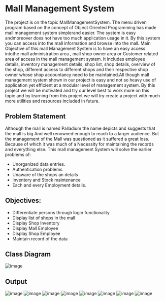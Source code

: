# Mall Management System

The project is on the topic MallManagementSystem. The menu driven program based on the concept of Object Oriented Programming has made mall management system simplerand easier. The system is easy andmoreover does not have too much application usage in it. By this system you can access into the mall information and browse into the mall. Main Objective of this mall Management System is to have an easy access intothe mall administration area , mall shop owner area or Customer related area of access in the mall management system. It includes employee details, inventory management details, shop list, shop details, overview of the shop, different access to different shops and their respective shop owner whose shop accountancy need to be maintained.All though mall management system shown in our project is easy and not so heavy use of application yet efficient at a modular level of management system. By this project we will be motivated and try our level best to work more on this topic and by learning from this project we will try create a project with much more utilities and resources included in future.

## Problem Statement
Although the mall is named Palladium the name depicts and suggests that the mall is big And well renowned enough to reach to a larger audience. But the management of the Mall was questioned as it suffered a great loss. Because of which it was much of a  Necessity for maintaining the records and everything else. This mall management System will solve the earlier problems of:
- Unorganized data entries.
- Authentication problems.
- Unaware of the shops an details
- Inventory and Stock maintenance
- Each and every Employment details.

## Objectives:
- Differentiate persons through login functionality
- Display list of shops in the mall
- Display Shop Inventory 
- Display Mall Employee
- Display Shop Employee
- Maintain record of the data

## Class Diagram
![image](https://user-images.githubusercontent.com/99204211/183295154-7fc8ea0c-aaf9-4dd9-8fbc-9d20564c5981.png)

## Output
![image](https://user-images.githubusercontent.com/99204211/183295202-111434a6-a998-44e3-9be1-0db97024629a.png)
![image](https://user-images.githubusercontent.com/99204211/183295208-993c2af1-5931-4a56-a879-192341f6b953.png)
![image](https://user-images.githubusercontent.com/99204211/183295212-a4dcd620-b1a9-46fe-9f89-7a13558a2cde.png)
![image](https://user-images.githubusercontent.com/99204211/183295214-cda5e37f-24a1-4188-bb70-d080d7915598.png)
![image](https://user-images.githubusercontent.com/99204211/183295217-a9a83652-1866-4353-93af-457d4725fbdb.png)
![image](https://user-images.githubusercontent.com/99204211/183295222-b137512b-b9d5-4852-9cda-7b9476eaf490.png)
![image](https://user-images.githubusercontent.com/99204211/183295236-d2229c1b-72bb-4312-b654-9a161ec40d04.png)
![image](https://user-images.githubusercontent.com/99204211/183295249-832e9bbc-fcfa-4735-98fe-7b53430fd92a.png)

